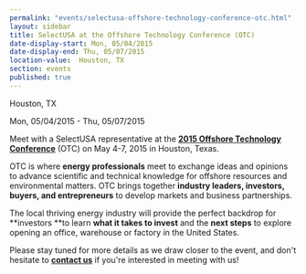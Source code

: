 ```yaml
---
permalink: "events/selectusa-offshore-technology-conference-otc.html"
layout: sidebar
title: SelectUSA at the Offshore Technology Conference (OTC)
date-display-start: Mon, 05/04/2015 
date-display-end: Thu, 05/07/2015
location-value:  Houston, TX
section: events
published: true
---
```

Houston, TX  

Mon, 05/04/2015 - Thu, 05/07/2015

Meet with a SelectUSA representative at the&nbsp;**[2015 Offshore Technology Conference](http://2015.otcnet.org/)**&nbsp;(OTC) on May 4-7, 2015 in Houston, Texas.

OTC is where **energy professionals** meet to exchange ideas and opinions to advance scientific and technical knowledge for offshore resources and environmental matters.&nbsp;OTC brings together **industry leaders, investors, buyers, and entrepreneurs** to develop markets and business partnerships.

The local thriving energy industry will provide the perfect backdrop for **investors **to learn&nbsp;**what it takes to invest** and the **next steps** to explore opening an office, warehouse or factory in the United States.

Please stay tuned for more details as we draw closer to the event, and&nbsp;don't hesitate to&nbsp;**[contact us](/contact-us)** if you're interested in meeting with us!
   